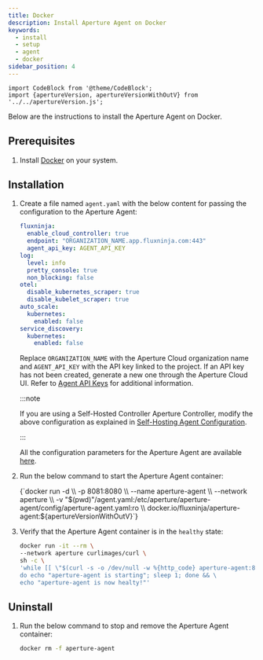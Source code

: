 ```yaml
---
title: Docker
description: Install Aperture Agent on Docker
keywords:
  - install
  - setup
  - agent
  - docker
sidebar_position: 4
---
```


```mdx-code-block
import CodeBlock from '@theme/CodeBlock';
import {apertureVersion, apertureVersionWithOutV} from '../../apertureVersion.js';
```

Below are the instructions to install the Aperture Agent on Docker.

## Prerequisites

1. Install [Docker](https://docs.docker.com/get-docker/) on your system.

## Installation

1. Create a file named `agent.yaml` with the below content for passing the
   configuration to the Aperture Agent:

   ```yaml
   fluxninja:
     enable_cloud_controller: true
     endpoint: "ORGANIZATION_NAME.app.fluxninja.com:443"
     agent_api_key: AGENT_API_KEY
   log:
     level: info
     pretty_console: true
     non_blocking: false
   otel:
     disable_kubernetes_scraper: true
     disable_kubelet_scraper: true
   auto_scale:
     kubernetes:
       enabled: false
   service_discovery:
     kubernetes:
       enabled: false
   ```

   Replace `ORGANIZATION_NAME` with the Aperture Cloud organization name and
   `AGENT_API_KEY` with the API key linked to the project. If an API key has not
   been created, generate a new one through the Aperture Cloud UI. Refer to
   [Agent API Keys][agent-api-keys] for additional information.

   :::note

   If you are using a Self-Hosted Controller Aperture Controller, modify the
   above configuration as explained in
   [Self-Hosting Agent Configuration](/self-hosting/agent/agent.md#agent-self-hosted-controller).

   :::

   All the configuration parameters for the Aperture Agent are available
   [here](/reference/configuration/agent.md).

2. Run the below command to start the Aperture Agent container:

   <CodeBlock language="bash">
   {`docker run -d \\
   -p 8081:8080 \\
   --name aperture-agent \\
   --network aperture \\
   -v "$(pwd)"/agent.yaml:/etc/aperture/aperture-agent/config/aperture-agent.yaml:ro \\
   docker.io/fluxninja/aperture-agent:${apertureVersionWithOutV}`}
   </CodeBlock>

3. Verify that the Aperture Agent container is in the `healthy` state:

   ```bash
   docker run -it --rm \
   --network aperture curlimages/curl \
   sh -c \
   'while [[ \"$(curl -s -o /dev/null -w %{http_code} aperture-agent:8080/v1/status/system/readiness)\" != \"200\" ]]; \
   do echo "aperture-agent is starting"; sleep 1; done && \
   echo "aperture-agent is now healty!"'
   ```

## Uninstall

1. Run the below command to stop and remove the Aperture Agent container:

   ```bash
   docker rm -f aperture-agent
   ```

[agent-api-keys]: /get-started/api-keys/agent-api-keys.md
